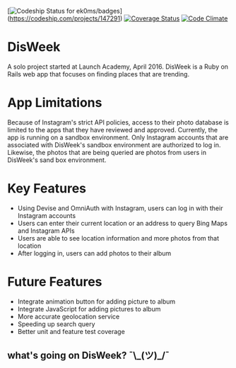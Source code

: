 [![Codeship Status for ek0ms/badges](https://www.codeship.io/projects/197d32e0-e891-0133-f06b-6631a3214367/status?branch=master)]
(https://codeship.com/projects/147291)
[![Coverage Status](https://coveralls.io/repos/github/ek0ms/disweek/badge.svg?branch=master)](https://coveralls.io/github/ek0ms/disweek?branch=master)
[![Code Climate](https://codeclimate.com/github/ek0ms/disweek/badges/gpa.svg)](https://codeclimate.com/github/ek0ms/disweek)

DisWeek
=
A solo project started at Launch Academy, April 2016.
DisWeek is a Ruby on Rails web app that focuses on finding places that are trending.

App Limitations
=
Because of Instagram's strict API policies, access to their photo database is limited to the apps that they have reviewed and approved. Currently, the app is running on a sandbox environment. Only Instagram accounts that are associated with DisWeek's sandbox environment are authorized to log in. Likewise, the photos that are being queried are photos from users in DisWeek's sand box environment.

Key Features
=
* Using Devise and OmniAuth with Instagram, users can log in with their Instagram accounts
* Users can enter their current location or an address to query Bing Maps and Instagram APIs
* Users are able to see location information and more photos from that location
* After logging in, users can add photos to their album

Future Features
=
* Integrate animation button for adding picture to album
* Integrate JavaScript for adding pictures to album
* More accurate geolocation service
* Speeding up search query
* Better unit and feature test coverage

## what's going on DisWeek? ¯\\\_(ツ)_/¯

